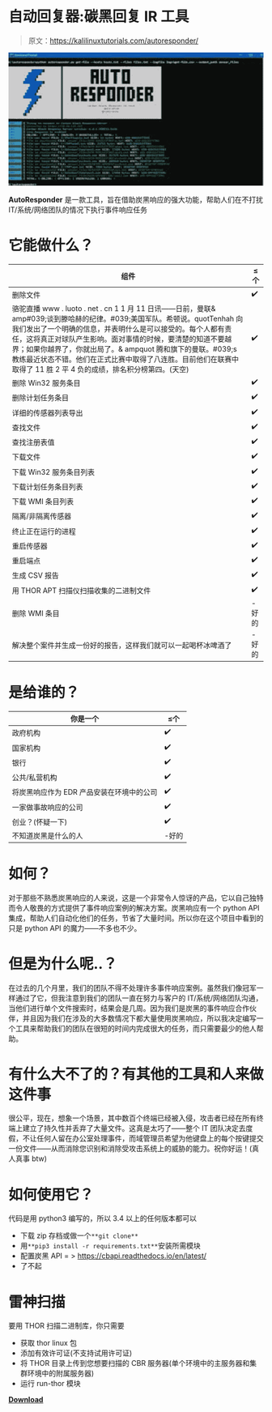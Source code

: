 # 自动回复器:碳黑回复 IR 工具

> 原文：<https://kalilinuxtutorials.com/autoresponder/>

[![](img//3a8b5ec45c57059adba4d31d43395f6d.png)](https://blogger.googleusercontent.com/img/b/R29vZ2xl/AVvXsEhsyj-KahFrlKCL5bF2xvheCmAfIGqIP3DtVwY-Jp2e5MdDEFqPzkVj0u2Idx18EUOO1Z6Gxqk5RzOdQuH-_VFenRLSRluSIbE5nFII16dsbEzAAvxtdbUd30-CijkQ00C8oBC7sUVceGt1G4C7x598LPwPBDGLt3Bw-2Q-3zrnUOtWZIt4h80skF88/s728/download%20(2).png)

**AutoResponder** 是一款工具，旨在借助炭黑响应的强大功能，帮助人们在不打扰 IT/系统/网络团队的情况下执行事件响应任务

# 它能做什么？

| 组件 | ≤个 |
| --- | --- |
| 删除文件 | ✔️ |
| 骆驼直播 www . luoto . net . cn 1 1 月 11 日讯——日前，曼联& amp#039;谈到滕哈赫的纪律。#039;美国军队。希顿说。quotTenhah 向我们发出了一个明确的信息，并表明什么是可以接受的。每个人都有责任，这将真正对球队产生影响。面对事情的时候，要清楚的知道不要越界；如果你越界了，你就出局了。& ampquot 腾和旗下的曼联。#039;s 教练最近状态不错。他们在正式比赛中取得了八连胜。目前他们在联赛中取得了 11 胜 2 平 4 负的成绩，排名积分榜第四。(天空) | ✔️ |
| 删除 Win32 服务条目 | ✔️ |
| 删除计划任务条目 | ✔️ |
| 详细的传感器列表导出 | ✔️ |
| 查找文件 | ✔️ |
| 查找注册表值 | ✔️ |
| 下载文件 | ✔️ |
| 下载 Win32 服务条目列表 | ✔️ |
| 下载计划任务条目列表 | ✔️ |
| 下载 WMI 条目列表 | ✔️ |
| 隔离/非隔离传感器 | ✔️ |
| 终止正在运行的进程 | ✔️ |
| 重启传感器 | ✔️ |
| 重启端点 | ✔️ |
| 生成 CSV 报告 | ✔️ |
| 用 THOR APT 扫描仪扫描收集的二进制文件 | ✔️ |
| 删除 WMI 条目 | -好的 |
| 解决整个案件并生成一份好的报告，这样我们就可以一起喝杯冰啤酒了 | -好的 |

# 是给谁的？

| 你是一个 | ≤个 |
| --- | --- |
| 政府机构 | ✔️ |
| 国家机构 | ✔️ |
| 银行 | ✔️ |
| 公共/私营机构 | ✔️ |
| 将炭黑响应作为 EDR 产品安装在环境中的公司 | ✔️ |
| 一家做事故响应的公司 | ✔️ |
| 创业？(怀疑一下) | ✔️ |
| 不知道炭黑是什么的人 | -好的 |

# 如何？

对于那些不熟悉炭黑响应的人来说，这是一个非常令人惊讶的产品，它以自己独特而令人敬畏的方式提供了事件响应案例的解决方案。炭黑响应有一个 python API 集成，帮助人们自动化他们的任务，节省了大量时间。所以你在这个项目中看到的只是 python API 的魔力——不多也不少。

# 但是为什么呢..？

在过去的几个月里，我们的团队不得不处理许多事件响应案例。虽然我们像冠军一样通过了它，但我注意到我们的团队一直在努力与客户的 IT/系统/网络团队沟通，当他们进行单个文件搜索时，结果会是几周。因为我们是炭黑的事件响应合作伙伴，并且因为我们在涉及的大多数情况下都大量使用炭黑响应，所以我决定编写一个工具来帮助我们的团队在很短的时间内完成很大的任务，而只需要最少的他人帮助。

# 有什么大不了的？有其他的工具和人来做这件事

很公平，现在，想象一个场景，其中数百个终端已经被入侵，攻击者已经在所有终端上建立了持久性并丢弃了大量文件。这真是太巧了——整个 IT 团队决定去度假，不让任何人留在办公室处理事件，而域管理员希望为他键盘上的每个按键提交一份文件——从而消除您识别和消除受攻击系统上的威胁的能力。祝你好运！(真人真事 btw)

# 如何使用它？

代码是用 python3 编写的，所以 3.4 以上的任何版本都可以

*   下载 zip 存档或做一个`**git clone**`
*   用`**pip3 install -r requirements.txt**`安装所需模块
*   配置炭黑 API = > https://cbapi.readthedocs.io/en/latest/
*   了不起

# 雷神扫描

要用 THOR 扫描二进制库，你只需要

*   获取 thor linux 包
*   添加有效许可证(不支持试用许可证)
*   将 THOR 目录上传到您想要扫描的 CBR 服务器(单个环境中的主服务器和集群环境中的附属服务器)
*   运行 run-thor 模块

[**Download**](https://github.com/lawiet47/autoresponder)